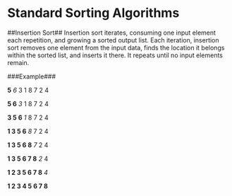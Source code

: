 Standard Sorting Algorithms
===========================

##Insertion Sort##
Insertion sort iterates, consuming one input element each repetition, and growing 
a sorted output list. Each iteration, insertion sort removes one element from the 
input data, finds the location it belongs within the sorted list, and inserts it 
there. It repeats until no input elements remain.

###Example###

**5**  *6*  3	1	8	7	2	4

**5		6**	*3*	1	8	7	2	4

**3		5	6**	*1*	8	7	2	4

**1		3	5	6**	*8*	7	2	4

**1		3	5   6	8**	*7*	2	4

**1		3	5	6	7	8**	*2*	4
	
**1		2	3	5	6	7	8**	*4*

**1		2	3	4	5	6	7	8**


